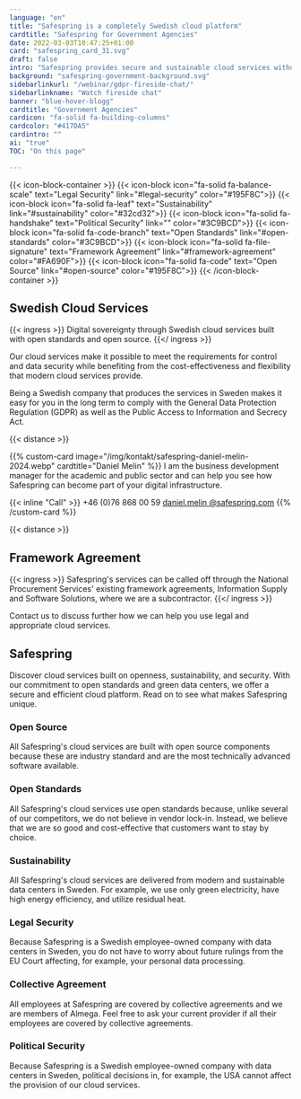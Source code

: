 ```yaml
---
language: "en"
title: "Safespring is a completely Swedish cloud platform"
cardtitle: "Safespring for Government Agencies"
date: 2022-03-03T10:47:25+01:00
card: "safespring_card_31.svg"
draft: false
intro: "Safespring provides secure and sustainable cloud services without lock-in"
background: "safespring-government-background.svg"
sidebarlinkurl: "/webinar/gdpr-fireside-chat/"
sidebarlinkname: "Watch fireside chat"
banner: "blue-hover-blogg"
cardtitle: "Government Agencies"
cardicon: "fa-solid fa-building-columns"
cardcolor: "#417DA5"
cardintro: ""
ai: "true"
TOC: "On this page"

---
```


{{< icon-block-container >}}
{{< icon-block icon="fa-solid fa-balance-scale" text="Legal Security" link="#legal-security" color="#195F8C">}}
{{< icon-block icon="fa-solid fa-leaf" text="Sustainability" link="#sustainability" color="#32cd32">}}
{{< icon-block icon="fa-solid fa-handshake" text="Political Security" link="" color="#3C9BCD">}}
{{< icon-block icon="fa-solid fa-code-branch" text="Open Standards" link="#open-standards" color="#3C9BCD">}}
{{< icon-block icon="fa-solid fa-file-signature" text="Framework Agreement" link="#framework-agreement" color="#FA690F">}}
{{< icon-block icon="fa-solid fa-code" text="Open Source" link="#open-source" color="#195F8C">}}
{{< /icon-block-container >}}

## Swedish Cloud Services

{{< ingress >}}
Digital sovereignty through Swedish cloud services built with open standards and open source.
{{</ ingress >}}

Our cloud services make it possible to meet the requirements for control and data security while benefiting from the cost-effectiveness and flexibility that modern cloud services provide.

Being a Swedish company that produces the services in Sweden makes it easy for you in the long term to comply with the General Data Protection Regulation (GDPR) as well as the Public Access to Information and Secrecy Act.

{{< distance >}}

{{% custom-card image="/img/kontakt/safespring-daniel-melin-2024.webp" cardtitle="Daniel Melin" %}}
I am the business development manager for the academic and public sector and can help you see how Safespring can become part of your digital infrastructure.

{{< inline "Call" >}} +46 (0)76 868 00 59
[daniel.melin @safespring.com](daniel.melin@safespring.com)
{{% /custom-card %}}

{{< distance >}}

## Framework Agreement

{{< ingress >}}
Safespring's services can be called off through the National Procurement Services' existing framework agreements, Information Supply and Software Solutions, where we are a subcontractor.
{{</ ingress >}}

Contact us to discuss further how we can help you use legal and appropriate cloud services.

## Safespring

Discover cloud services built on openness, sustainability, and security. With our commitment to open standards and green data centers, we offer a secure and efficient cloud platform. Read on to see what makes Safespring unique.

### Open Source

All Safespring's cloud services are built with open source components because these are industry standard and are the most technically advanced software available.

### Open Standards

All Safespring's cloud services use open standards because, unlike several of our competitors, we do not believe in vendor lock-in. Instead, we believe that we are so good and cost-effective that customers want to stay by choice.

### Sustainability

All Safespring's cloud services are delivered from modern and sustainable data centers in Sweden. For example, we use only green electricity, have high energy efficiency, and utilize residual heat.

### Legal Security

Because Safespring is a Swedish employee-owned company with data centers in Sweden, you do not have to worry about future rulings from the EU Court affecting, for example, your personal data processing.

### Collective Agreement

All employees at Safespring are covered by collective agreements and we are members of Almega. Feel free to ask your current provider if all their employees are covered by collective agreements.

### Political Security

Because Safespring is a Swedish employee-owned company with data centers in Sweden, political decisions in, for example, the USA cannot affect the provision of our cloud services.
